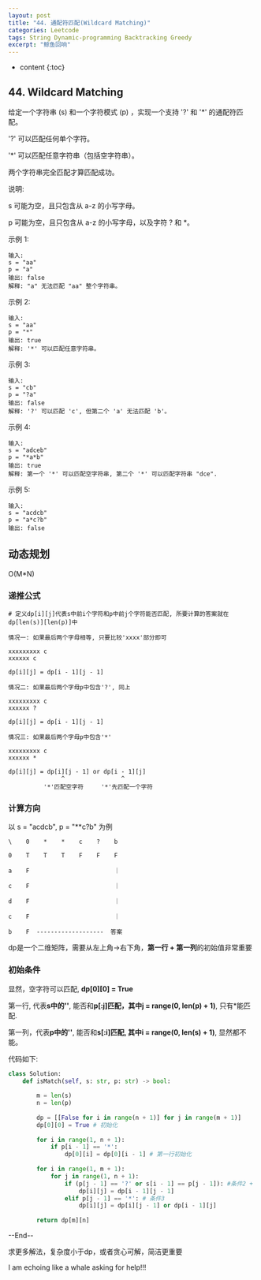 ```yaml
---
layout: post
title: "44. 通配符匹配(Wildcard Matching)"
categories: Leetcode
tags: String Dynamic-programming Backtracking Greedy
excerpt: "鲸鱼回响"
---
```


* content
{:toc}

## 44. Wildcard Matching

给定一个字符串 (s) 和一个字符模式 (p) ，实现一个支持 '?' 和 '*' 的通配符匹配。

'?' 可以匹配任何单个字符。

'*' 可以匹配任意字符串（包括空字符串）。

两个字符串完全匹配才算匹配成功。

说明:

s 可能为空，且只包含从 a-z 的小写字母。

p 可能为空，且只包含从 a-z 的小写字母，以及字符 ? 和 *。

示例 1:

```
输入:
s = "aa"
p = "a"
输出: false
解释: "a" 无法匹配 "aa" 整个字符串。
```

示例 2:

```
输入:
s = "aa"
p = "*"
输出: true
解释: '*' 可以匹配任意字符串。
```

示例 3:

```
输入:
s = "cb"
p = "?a"
输出: false
解释: '?' 可以匹配 'c', 但第二个 'a' 无法匹配 'b'。
```

示例 4:

```
输入:
s = "adceb"
p = "*a*b"
输出: true
解释: 第一个 '*' 可以匹配空字符串, 第二个 '*' 可以匹配字符串 "dce".
```

示例 5:

```
输入:
s = "acdcb"
p = "a*c?b"
输出: false
```

## 动态规划

O(M*N)

### 递推公式

```
# 定义dp[i][j]代表s中前i个字符和p中前j个字符能否匹配, 所要计算的答案就在dp[len(s)][len(p)]中

情况一: 如果最后两个字母相等, 只要比较'xxxx'部分即可

xxxxxxxxx c
xxxxxx c

dp[i][j] = dp[i - 1][j - 1]

情况二: 如果最后两个字母p中包含'?', 同上

xxxxxxxxx c
xxxxxx ?

dp[i][j] = dp[i - 1][j - 1]

情况三: 如果最后两个字母p中包含'*'

xxxxxxxxx c
xxxxxx *

dp[i][j] = dp[i][j - 1] or dp[i - 1][j]
               ^                ^
          '*'匹配空字符     '*'先匹配一个字符
```

### 计算方向

以 s = "acdcb", p = "**c?b" 为例

```
\    0    *    *    c    ?    b

0    T    T    T    F    F    F

a    F                        ｜

c    F                        ｜

d    F                        ｜

c    F                        ｜

b    F  -------------------  答案
```

dp是一个二维矩阵，需要从左上角->右下角，**第一行 + 第一列**的初始值非常重要

###  初始条件

显然，空字符可以匹配, **dp[0][0] = True**

第一行, 代表**s中的''**, 能否和**p[:j]匹配，其中j = range(0, len(p) + 1)**, 只有*能匹配.

第一列，代表**p中的''**, 能否和**s[:i]匹配, 其中i = range(0, len(s) + 1)**, 显然都不能。

代码如下:

```python
class Solution:
    def isMatch(self, s: str, p: str) -> bool:
        
        m = len(s)
        n = len(p)
        
        dp = [[False for i in range(n + 1)] for j in range(m + 1)]
        dp[0][0] = True # 初始化
        
        for i in range(1, n + 1):
            if p[i - 1] == '*': 
                dp[0][i] = dp[0][i - 1] # 第一行初始化
        
        for i in range(1, m + 1):
            for j in range(1, n + 1):            
                if (p[j - 1] == '?' or s[i - 1] == p[j - 1]): #条件2 + 1
                    dp[i][j] = dp[i - 1][j - 1]
                elif p[j - 1] == '*': # 条件3
                    dp[i][j] = dp[i][j - 1] or dp[i - 1][j]
                
        return dp[m][n]
```

--End--

求更多解法，复杂度小于dp，或者贪心可解，简洁更重要

I am echoing like a whale asking for help!!!​


